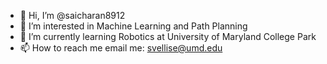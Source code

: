 - 👋 Hi, I’m @saicharan8912
- 👀 I’m interested in Machine Learning and Path Planning
- 🌱 I’m currently learning Robotics at University of Maryland College Park
- 📫 How to reach me email me: svellise@umd.edu

<!---
saicharan8912/saicharan8912 is a ✨ special ✨ repository because its `README.md` (this file) appears on your GitHub profile.
You can click the Preview link to take a look at your changes.
--->
